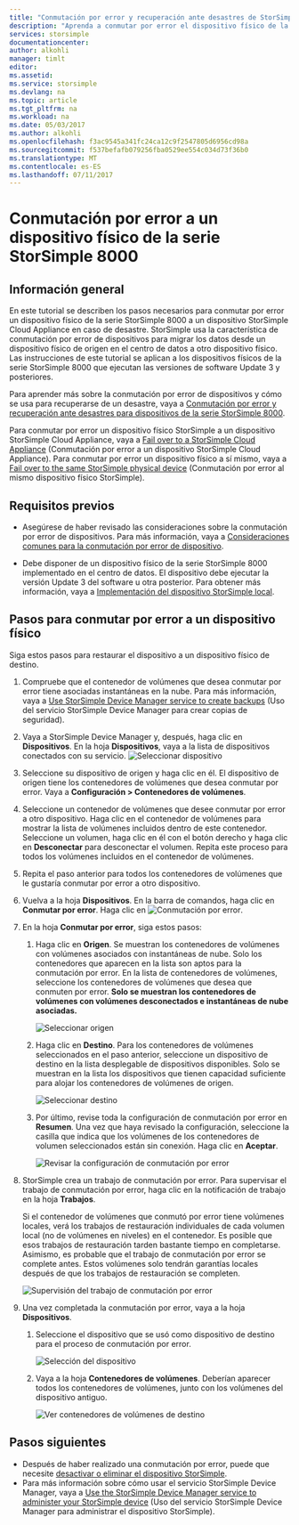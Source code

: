 ```yaml
---
title: "Conmutación por error y recuperación ante desastres de StorSimple en un dispositivo físico de la serie StorSimple 8000 | Microsoft Docs"
description: "Aprenda a conmutar por error el dispositivo físico de la serie StorSimple 8000 a otro dispositivo físico."
services: storsimple
documentationcenter: 
author: alkohli
manager: timlt
editor: 
ms.assetid: 
ms.service: storsimple
ms.devlang: na
ms.topic: article
ms.tgt_pltfrm: na
ms.workload: na
ms.date: 05/03/2017
ms.author: alkohli
ms.openlocfilehash: f3ac9545a341fc24ca12c9f2547805d6956cd98a
ms.sourcegitcommit: f537befafb079256fba0529ee554c034d73f36b0
ms.translationtype: MT
ms.contentlocale: es-ES
ms.lasthandoff: 07/11/2017
---
```

# <a name="fail-over-to-a-storsimple-8000-series-physical-device"></a>Conmutación por error a un dispositivo físico de la serie StorSimple 8000

## <a name="overview"></a>Información general

En este tutorial se describen los pasos necesarios para conmutar por error un dispositivo físico de la serie StorSimple 8000 a un dispositivo StorSimple Cloud Appliance en caso de desastre. StorSimple usa la característica de conmutación por error de dispositivos para migrar los datos desde un dispositivo físico de origen en el centro de datos a otro dispositivo físico. Las instrucciones de este tutorial se aplican a los dispositivos físicos de la serie StorSimple 8000 que ejecutan las versiones de software Update 3 y posteriores.

Para aprender más sobre la conmutación por error de dispositivos y cómo se usa para recuperarse de un desastre, vaya a [Conmutación por error y recuperación ante desastres para dispositivos de la serie StorSimple 8000](storsimple-8000-device-failover-disaster-recovery.md).

Para conmutar por error un dispositivo físico StorSimple a un dispositivo StorSimple Cloud Appliance, vaya a [Fail over to a StorSimple Cloud Appliance](storsimple-8000-device-failover-cloud-appliance.md) (Conmutación por error a un dispositivo StorSimple Cloud Appliance). Para conmutar por error un dispositivo físico a sí mismo, vaya a [Fail over to the same StorSimple physical device](storsimple-8000-device-failover-same-device.md) (Conmutación por error al mismo dispositivo físico StorSimple).


## <a name="prerequisites"></a>Requisitos previos

- Asegúrese de haber revisado las consideraciones sobre la conmutación por error de dispositivos. Para más información, vaya a [Consideraciones comunes para la conmutación por error de dispositivo](storsimple-8000-device-failover-disaster-recovery.md).

- Debe disponer de un dispositivo físico de la serie StorSimple 8000 implementado en el centro de datos. El dispositivo debe ejecutar la versión Update 3 del software u otra posterior. Para obtener más información, vaya a [Implementación del dispositivo StorSimple local](storsimple-8000-deployment-walkthrough-u2.md).


## <a name="steps-to-fail-over-to-a-physical-device"></a>Pasos para conmutar por error a un dispositivo físico

Siga estos pasos para restaurar el dispositivo a un dispositivo físico de destino.

1. Compruebe que el contenedor de volúmenes que desea conmutar por error tiene asociadas instantáneas en la nube. Para más información, vaya a [Use StorSimple Device Manager service to create backups](storsimple-8000-manage-backup-policies-u2.md) (Uso del servicio StorSimple Device Manager para crear copias de seguridad).
2. Vaya a StorSimple Device Manager y, después, haga clic en **Dispositivos**. En la hoja **Dispositivos**, vaya a la lista de dispositivos conectados con su servicio.
    ![Seleccionar dispositivo](./media/storsimple-8000-device-failover-disaster-recovery/failover-phy-dev1.png)
3. Seleccione su dispositivo de origen y haga clic en él. El dispositivo de origen tiene los contenedores de volúmenes que desea conmutar por error. Vaya a **Configuración > Contenedores de volúmenes**.
4. Seleccione un contenedor de volúmenes que desee conmutar por error a otro dispositivo. Haga clic en el contenedor de volúmenes para mostrar la lista de volúmenes incluidos dentro de este contenedor. Seleccione un volumen, haga clic en él con el botón derecho y haga clic en **Desconectar** para desconectar el volumen. Repita este proceso para todos los volúmenes incluidos en el contenedor de volúmenes.
5. Repita el paso anterior para todos los contenedores de volúmenes que le gustaría conmutar por error a otro dispositivo.
6. Vuelva a la hoja **Dispositivos**. En la barra de comandos, haga clic en **Conmutar por error**.
    Haga clic en ![Conmutación por error](./media/storsimple-8000-device-failover-disaster-recovery/failover-phy-dev2.png).
    
7. En la hoja **Conmutar por error**, siga estos pasos:
   
   1. Haga clic en **Origen**. Se muestran los contenedores de volúmenes con volúmenes asociados con instantáneas de nube. Solo los contenedores que aparecen en la lista son aptos para la conmutación por error. En la lista de contenedores de volúmenes, seleccione los contenedores de volúmenes que desea que conmuten por error. **Solo se muestran los contenedores de volúmenes con volúmenes desconectados e instantáneas de nube asociadas.**

       ![Seleccionar origen](./media/storsimple-8000-device-failover-disaster-recovery/failover-phy-dev5.png)
   2. Haga clic en **Destino**. Para los contenedores de volúmenes seleccionados en el paso anterior, seleccione un dispositivo de destino en la lista desplegable de dispositivos disponibles. Solo se muestran en la lista los dispositivos que tienen capacidad suficiente para alojar los contenedores de volúmenes de origen.

        ![Seleccionar destino](./media/storsimple-8000-device-failover-disaster-recovery/failover-phy-dev6.png)

   3. Por último, revise toda la configuración de conmutación por error en **Resumen**. Una vez que haya revisado la configuración, seleccione la casilla que indica que los volúmenes de los contenedores de volumen seleccionados están sin conexión. Haga clic en **Aceptar**.

       ![Revisar la configuración de conmutación por error](./media/storsimple-8000-device-failover-disaster-recovery/failover-phy-dev8.png)
  
8. StorSimple crea un trabajo de conmutación por error. Para supervisar el trabajo de conmutación por error, haga clic en la notificación de trabajo en la hoja **Trabajos**.

    Si el contenedor de volúmenes que conmutó por error tiene volúmenes locales, verá los trabajos de restauración individuales de cada volumen local (no de volúmenes en niveles) en el contenedor. Es posible que esos trabajos de restauración tarden bastante tiempo en completarse. Asimismo, es probable que el trabajo de conmutación por error se complete antes. Estos volúmenes solo tendrán garantías locales después de que los trabajos de restauración se completen.

    ![Supervisión del trabajo de conmutación por error](./media/storsimple-8000-device-failover-disaster-recovery/failover-phy-dev13.png)

9. Una vez completada la conmutación por error, vaya a la hoja **Dispositivos**.
   
   1. Seleccione el dispositivo que se usó como dispositivo de destino para el proceso de conmutación por error.

       ![Selección del dispositivo](./media/storsimple-8000-device-failover-disaster-recovery/failover-phy-dev14.png)

   2. Vaya a la hoja **Contenedores de volúmenes**. Deberían aparecer todos los contenedores de volúmenes, junto con los volúmenes del dispositivo antiguo.

       ![Ver contenedores de volúmenes de destino](./media/storsimple-8000-device-failover-disaster-recovery/failover-phy-dev16.png)


## <a name="next-steps"></a>Pasos siguientes

* Después de haber realizado una conmutación por error, puede que necesite [desactivar o eliminar el dispositivo StorSimple](storsimple-8000-deactivate-and-delete-device.md).
* Para más información sobre cómo usar el servicio StorSimple Device Manager, vaya a [Use the StorSimple Device Manager service to administer your StorSimple device](storsimple-8000-manager-service-administration.md) (Uso del servicio StorSimple Device Manager para administrar el dispositivo StorSimple).

